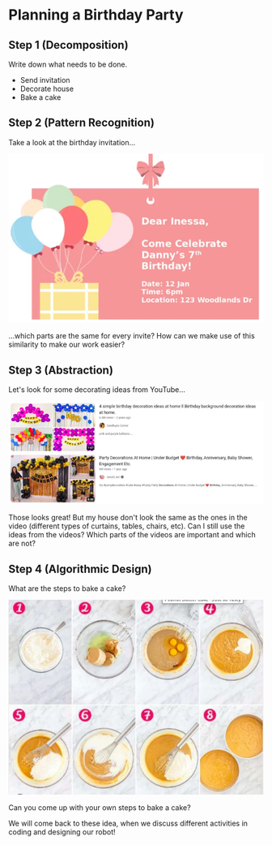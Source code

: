 # Planning a Birthday Party

## Step 1 (Decomposition)

Write down what needs to be done.

* Send invitation
* Decorate house
* Bake a cake

## Step 2 (Pattern Recognition)

Take a look at the birthday invitation...

![](images/birthdayInvite.webp)

...which parts are the same for every invite?
How can we make use of this similarity to make our work easier?

## Step 3 (Abstraction)

Let's look for some decorating ideas from YouTube...

![](images/youtubeDecorating.webp)

Those looks great!
But my house don't look the same as the ones in the video (different types of curtains, tables, chairs, etc).
Can I still use the ideas from the videos?
Which parts of the videos are important and which are not?

## Step 4 (Algorithmic Design)

What are the steps to bake a cake?

![](images/cakeSteps.webp)

Can you come up with your own steps to bake a cake?

We will come back to these idea, when we discuss different activities in coding and designing our robot!